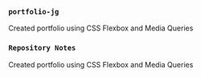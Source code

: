 ### `portfolio-jg`
Created portfolio using CSS Flexbox and Media Queries

### `Repository Notes`
Created portfolio using CSS Flexbox and Media Queries

